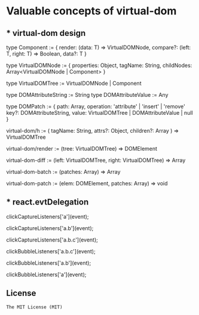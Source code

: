 # Valuable concepts of virtual-dom

## * virtual-dom design
type Component<T> := {
    render: (data: T) => VirtualDOMNode,
    compare?: (left: T, right: T) => Boolean,
    data?: T
}
 
type VirtualDOMNode := {
    properties: Object,
    tagName: String,
    childNodes: Array<VirtualDOMNode | Component>
}
 
type VirtualDOMTree := VirtualDOMNode | Component
 
type DOMAttributeString := String
type DOMAttributeValue := Any
 
type DOMPatch := {
    path: Array<Number>,
    operation: 'attribute' | 'insert' | 'remove' 
    key?: DOMAttributeString,
    value: VirtualDOMTree | DOMAttributeValue | null
}
 
virtual-dom/h := (
    tagName: String,
    attrs?: Object,
    children?: Array<VirtualDOMTree>
) => VirtualDOMTree
 
virtual-dom/render := (tree: VirtualDOMTree) => DOMElement
 
virtual-dom-diff := (left: VirtualDOMTree, right: VirtualDOMTree)
    => Array<DOMPatch>
 
virtual-dom-batch := (patches: Array<DOMPatch>) => Array<DOMPatch>
 
virtual-dom-patch := (elem: DOMElement, patches: Array<DOMPatch>) => void

## * react.evtDelegation 
clickCaptureListeners\['a'\](event);

clickCaptureListeners\['a.b'\](event);

clickCaptureListeners\['a.b.c'\](event);

clickBubbleListeners\['a.b.c'\](event);

clickBubbleListeners\['a.b'\](event);

clickBubbleListeners\['a'\](event);

## License
	The MIT License (MIT)
